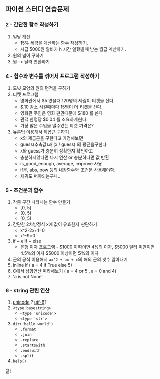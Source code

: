 파이썬 스터디 연습문제
---------------------

### 2 - 간단한 함수 작성하기

 1. 일당 계산
    - 15% 세금을 계산하는 함수 작성하기.
    - 시급 5000원 알바가 h 시간 일했을때 받는 월급 계산하기.
 2. 원의 넓이 구하기
 3. 원 -> 달러 변환하기

### 4 - 함수와 변수를 섞어서 프로그램 작성하기
 1. 도넛 모양의 원의 면적을 구하기
 2. 티켓 프로그램
    * 영화관에서 $5 였을때 120명의 사람이 티켓을 산다.
    * $.10 감소 시킬때마다 15명이 더 티켓을 산다.
    * 영화관 주인은 영화 판권때문에 $180 를 쓴다
    * 관객 한명당 $0.04 를 소요하게한다.
    * 가장 많은 수입을 낼수있는 티켓 가격은?
 3. 뉴튼법 이용해서 제곱근 구하기
    * x의 제곱근을 구한다고 가정해보면
    * guess(추측값)과 (x / guess) 의 평균을구한다
    * x와 guess가 충분히 정확한지 확인하고
    * 충분하지않다면 다시 연산 or 충분하다면 값 반환
    * is_good_enough, average, improve 사용
    * if문, abs, pow 등의 내장함수와 조건문 사용해야함.
    * 재귀도 써야되는구나..

### 5 - 조건문과 함수

 1. 각종 구간 나타내는 함수 만들기
    * [0, 5]
    * (0, 5)
    * [0, 5)
 2. 간단한 2차방정식 x에 값이 유효한지 판단하기
    * x^2-2x+1=0
    * x^-9=0
 3. if ~ elif ~ else
    * 은행 이자 프로그램 - $1000 이하이면 4%의 이자, $5000 달러 미만이면 4.5%의 이자 $5000 이상이면 5%의 이자
 4. 근의 공식 이용해서 `ax^2 + bx + c`의 해의 근의 갯수 알아내기
 5. inline if ( a =  4 if True else 5)
 6. C에서 삼항연산 따라해보기 ( a =  4 or 5 , a = 0 and 4)
 7. 'a is not None'

### 6 - string 관련 연산

 1. [unicode][what-is-unicode] ? [utf-8][wiki-utf8]?
 2. `<type basestring>`
    * `<type 'unicode'>`
    * `<type 'str'>`
 3. `dir('hello world')`
    * `.format`
    * `.join`
    * `.replace`
    * `.startswith`
    * `.endswith`
    * `.split`
 4. `help()`


끝!


 [what-is-unicode]: http://www.unicode.org/standard/translations/korean.html
 [wiki-utf8]: http://en.wikipedia.org/wiki/UTF-8

